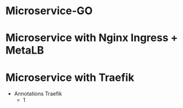 # Microservice-GO
# Microservice with Nginx Ingress + MetaLB  
#  Microservice with Traefik
- Annotations Traefik
  - 1
